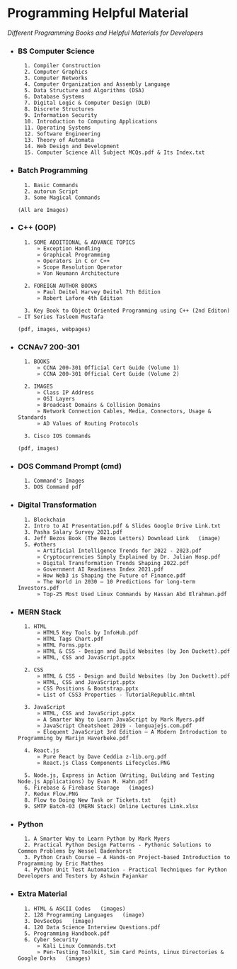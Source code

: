 # Programming Helpful Material
_Different Programming Books and Helpful Materials for Developers_

- ### BS Computer Science
        1. Compiler Construction
        2. Computer Graphics
        3. Computer Networks
        4. Computer Organization and Assembly Language
        5. Data Structure and Algorithms (DSA)
        6. Database Systems
        7. Digital Logic & Computer Design (DLD)
        8. Discrete Structures
        9. Information Security
        10. Introduction to Computing Applications
        11. Operating Systems
        12. Software Engineering
        13. Theory of Automata
        14. Web Design and Development
        15. Computer Science All Subject MCQs.pdf & Its Index.txt

- ### Batch Programming
        1. Basic Commands
        2. autorun Script
        3. Some Magical Commands

      (All are Images)



- ### C++ (OOP)
        1. SOME ADDITIONAL & ADVANCE TOPICS
            » Exception Handling
            » Graphical Programming
            » Operators in C or C++
            » Scope Resolution Operator
            » Von Neumann Architecture

        2. FOREIGN AUTHOR BOOKS
            » Paul Deitel Harvey Deitel 7th Edition
            » Robert Lafore 4th Edition

        3. Key Book to Object Oriented Programming using C++ (2nd Editon) – IT Series Tasleem Mustafa

      (pdf, images, webpages)



- ### CCNAv7 200-301
        1. BOOKS
            » CCNA 200-301 Official Cert Guide (Volume 1)
            » CCNA 200-301 Official Cert Guide (Volume 2)

        2. IMAGES
            » Class IP Address
            » OSI Layers
            » Broadcast Domains & Collision Domains
            » Network Connection Cables, Media, Connectors, Usage & Standards
            » AD Values of Routing Protocols

        3. Cisco IOS Commands

      (pdf, images)



- ### DOS Command Prompt (cmd)
        1. Command's Images
        3. DOS Command pdf



- ### Digital Transformation
        1. Blockchain
        2. Intro to AI Presentation.pdf & Slides Google Drive Link.txt
        3. Pasha Salary Survey 2021.pdf
        4. Jeff Bezos Book (The Bezos Letters) Download Link   (image)
        5. #others
            » Artificial Intelligence Trends for 2022 - 2023.pdf
            » Cryptocurrencies Simply Explained by Dr. Julian Hosp.pdf
            » Digital Transformation Trends Shaping 2022.pdf
            » Government AI Readiness Index 2021.pdf
            » How Web3 is Shaping the Future of Finance.pdf
            » The World in 2030 – 10 Predictions for long-term Investors.pdf
            » Top-25 Most Used Linux Commands by Hassan Abd Elrahman.pdf



- ### MERN Stack
        1. HTML
            » HTML5 Key Tools by InfoHub.pdf
            » HTML Tags Chart.pdf
            » HTML Forms.pptx
            » HTML & CSS - Design and Build Websites (by Jon Duckett).pdf
            » HTML, CSS and JavaScript.pptx

        2. CSS
            » HTML & CSS - Design and Build Websites (by Jon Duckett).pdf
            » HTML, CSS and JavaScript.pptx
            » CSS Positions & Bootstrap.pptx
            » List of CSS3 Properties - TutorialRepublic.mhtml

        3. JavaScript
            » HTML, CSS and JavaScript.pptx
            » A Smarter Way to Learn JavaScript by Mark Myers.pdf
            » JavaScript Cheatsheet 2019 - lenguajejs.com.pdf
            » Eloquent JavaScript 3rd Edition – A Modern Introduction to Programming by Marijn Haverbeke.pdf

        4. React.js
            » Pure React by Dave Ceddia z-lib.org.pdf
            » React.js Class Components Lifecycles.PNG

        5. Node.js, Express in Action (Writing, Building and Testing Node.js Applications) by Evan M. Hahn.pdf
        6. Firebase & Firebase Storage   (images)
        7. Redux Flow.PNG
        8. Flow to Doing New Task or Tickets.txt   (git)
        9. SMTP Batch-03 (MERN Stack) Online Lectures Link.xlsx



- ### Python
        1. A Smarter Way to Learn Python by Mark Myers
        2. Practical Python Design Patterns - Pythonic Solutions to Common Problems by Wessel Badenhorst
        3. Python Crash Course – A Hands-on Project-based Introduction to Programming by Eric Matthes
        4. Python Unit Test Automation - Practical Techniques for Python Developers and Testers by Ashwin Pajankar



- ### Extra Material
        1. HTML & ASCII Codes   (images)
        2. 128 Programming Languages   (image)
        3. DevSecOps   (image)
        4. 120 Data Science Interview Questions.pdf
        5. Programming Handbook.pdf
        6. Cyber Security
            » Kali Linux Commands.txt
            » Pen-Testing Toolkit, Sim Card Points, Linux Directories & Google Dorks   (images)
